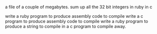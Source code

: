 a file of a couple of megabytes.
sum up all the 32 bit integers in ruby
in c

write a ruby program to produce assembly code to compile
write a c program to produce assembly code to compile
write a ruby program to produce a string to compile in a c program to compile away.
